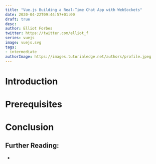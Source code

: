 ```yaml
---
title: "Vue.js Building a Real-Time Chat App with WebSockets"
date: 2020-04-22T09:44:57+01:00
draft: true
desc: 
author: Elliot Forbes
twitter: https://twitter.com/elliot_f
series: vuejs
image: vuejs.svg
tags:
- intermediate
authorImage: https://images.tutorialedge.net/authors/profile.jpeg
---
```


# Introduction

# Prerequisites

# Conclusion

## Further Reading:

* []()